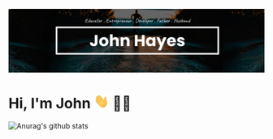 [![Banner](https://github.com/johnhayesio/johnhayesio/blob/master/readme.png)](https://johnhayes.io)

# Hi, I'm John <img src="https://github.com/johnhayesio/johnhayesio/blob/master/wave.gif" width="30px"> :man_technologist:

![Anurag's github stats](https://github-readme-stats.vercel.app/api?username=johnhayesio&count_private=true)

<!--
**johnhayesio/johnhayesio** is a ✨ _special_ ✨ repository because its `README.md` (this file) appears on your GitHub profile.

Here are some ideas to get you started:

- 🔭 I’m currently working on a fullstack MERN application ...
- 🌱 I’m currently learning Next.js, Tailwind CSS, React Query, and PostgreSQL ...
- 👯 I’m looking to collaborate on open source projects ...
- 🤔 I’m looking for help with ...
- 💬 Ask me about ANYTHING ...
- 📫 How to reach me: https://johnhayes.io ...
- 😄 Myself: Developer . Father . Husband ...
- ⚡ Fun fact: I have traveled to many countries ...
-->
